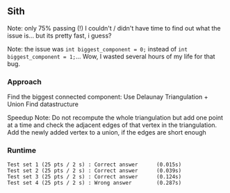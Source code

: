 ## Sith
Note: only 75% passing (!) I couldn't / didn't have time to find out what the issue is... but its pretty fast, i guess? 

Note: the issue was `int biggest_component = 0;` instead of `int biggest_component = 1;`... Wow, I wasted several hours of my life for that bug.

### Approach

Find the biggest connected component: Use Delaunay Triangulation + Union Find datastructure

Speedup Note: Do not recompute the whole triangulation but add one point at a time and check the adjacent edges of that vertex in the triangulation. Add the newly added vertex to a union, if the edges are short enough


### Runtime

```
Test set 1 (25 pts / 2 s) : Correct answer      (0.015s)
Test set 2 (25 pts / 2 s) : Correct answer      (0.039s)
Test set 3 (25 pts / 2 s) : Correct answer      (0.124s)
Test set 4 (25 pts / 2 s) : Wrong answer        (0.287s)
```
